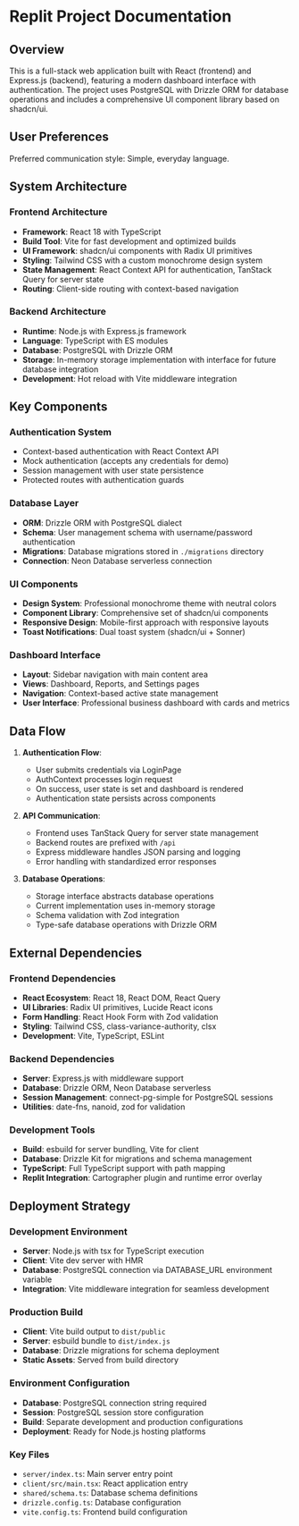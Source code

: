 # Replit Project Documentation

## Overview

This is a full-stack web application built with React (frontend) and Express.js (backend), featuring a modern dashboard interface with authentication. The project uses PostgreSQL with Drizzle ORM for database operations and includes a comprehensive UI component library based on shadcn/ui.

## User Preferences

Preferred communication style: Simple, everyday language.

## System Architecture

### Frontend Architecture
- **Framework**: React 18 with TypeScript
- **Build Tool**: Vite for fast development and optimized builds
- **UI Framework**: shadcn/ui components with Radix UI primitives
- **Styling**: Tailwind CSS with a custom monochrome design system
- **State Management**: React Context API for authentication, TanStack Query for server state
- **Routing**: Client-side routing with context-based navigation

### Backend Architecture
- **Runtime**: Node.js with Express.js framework
- **Language**: TypeScript with ES modules
- **Database**: PostgreSQL with Drizzle ORM
- **Storage**: In-memory storage implementation with interface for future database integration
- **Development**: Hot reload with Vite middleware integration

## Key Components

### Authentication System
- Context-based authentication with React Context API
- Mock authentication (accepts any credentials for demo)
- Session management with user state persistence
- Protected routes with authentication guards

### Database Layer
- **ORM**: Drizzle ORM with PostgreSQL dialect
- **Schema**: User management schema with username/password authentication
- **Migrations**: Database migrations stored in `./migrations` directory
- **Connection**: Neon Database serverless connection

### UI Components
- **Design System**: Professional monochrome theme with neutral colors
- **Component Library**: Comprehensive set of shadcn/ui components
- **Responsive Design**: Mobile-first approach with responsive layouts
- **Toast Notifications**: Dual toast system (shadcn/ui + Sonner)

### Dashboard Interface
- **Layout**: Sidebar navigation with main content area
- **Views**: Dashboard, Reports, and Settings pages
- **Navigation**: Context-based active state management
- **User Interface**: Professional business dashboard with cards and metrics

## Data Flow

1. **Authentication Flow**:
   - User submits credentials via LoginPage
   - AuthContext processes login request
   - On success, user state is set and dashboard is rendered
   - Authentication state persists across components

2. **API Communication**:
   - Frontend uses TanStack Query for server state management
   - Backend routes are prefixed with `/api`
   - Express middleware handles JSON parsing and logging
   - Error handling with standardized error responses

3. **Database Operations**:
   - Storage interface abstracts database operations
   - Current implementation uses in-memory storage
   - Schema validation with Zod integration
   - Type-safe database operations with Drizzle ORM

## External Dependencies

### Frontend Dependencies
- **React Ecosystem**: React 18, React DOM, React Query
- **UI Libraries**: Radix UI primitives, Lucide React icons
- **Form Handling**: React Hook Form with Zod validation
- **Styling**: Tailwind CSS, class-variance-authority, clsx
- **Development**: Vite, TypeScript, ESLint

### Backend Dependencies
- **Server**: Express.js with middleware support
- **Database**: Drizzle ORM, Neon Database serverless
- **Session Management**: connect-pg-simple for PostgreSQL sessions
- **Utilities**: date-fns, nanoid, zod for validation

### Development Tools
- **Build**: esbuild for server bundling, Vite for client
- **Database**: Drizzle Kit for migrations and schema management
- **TypeScript**: Full TypeScript support with path mapping
- **Replit Integration**: Cartographer plugin and runtime error overlay

## Deployment Strategy

### Development Environment
- **Server**: Node.js with tsx for TypeScript execution
- **Client**: Vite dev server with HMR
- **Database**: PostgreSQL connection via DATABASE_URL environment variable
- **Integration**: Vite middleware integration for seamless development

### Production Build
- **Client**: Vite build output to `dist/public`
- **Server**: esbuild bundle to `dist/index.js`
- **Database**: Drizzle migrations for schema deployment
- **Static Assets**: Served from build directory

### Environment Configuration
- **Database**: PostgreSQL connection string required
- **Session**: PostgreSQL session store configuration
- **Build**: Separate development and production configurations
- **Deployment**: Ready for Node.js hosting platforms

### Key Files
- `server/index.ts`: Main server entry point
- `client/src/main.tsx`: React application entry
- `shared/schema.ts`: Database schema definitions
- `drizzle.config.ts`: Database configuration
- `vite.config.ts`: Frontend build configuration